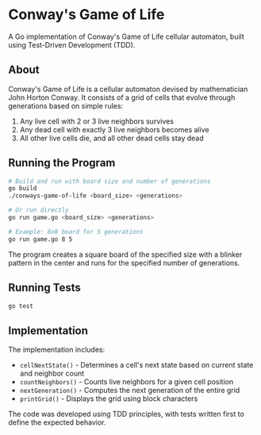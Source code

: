 # Conway's Game of Life

A Go implementation of Conway's Game of Life cellular automaton, built using Test-Driven Development (TDD).

## About

Conway's Game of Life is a cellular automaton devised by mathematician John Horton Conway. It consists of a grid of cells that evolve through generations based on simple rules:

1. Any live cell with 2 or 3 live neighbors survives
2. Any dead cell with exactly 3 live neighbors becomes alive
3. All other live cells die, and all other dead cells stay dead

## Running the Program

```bash
# Build and run with board size and number of generations
go build
./conways-game-of-life <board_size> <generations>

# Or run directly
go run game.go <board_size> <generations>

# Example: 8x8 board for 5 generations
go run game.go 8 5
```

The program creates a square board of the specified size with a blinker pattern in the center and runs for the specified number of generations.

## Running Tests

```bash
go test
```

## Implementation

The implementation includes:
- `cellNextState()` - Determines a cell's next state based on current state and neighbor count
- `countNeighbors()` - Counts live neighbors for a given cell position
- `nextGeneration()` - Computes the next generation of the entire grid
- `printGrid()` - Displays the grid using block characters

The code was developed using TDD principles, with tests written first to define the expected behavior.